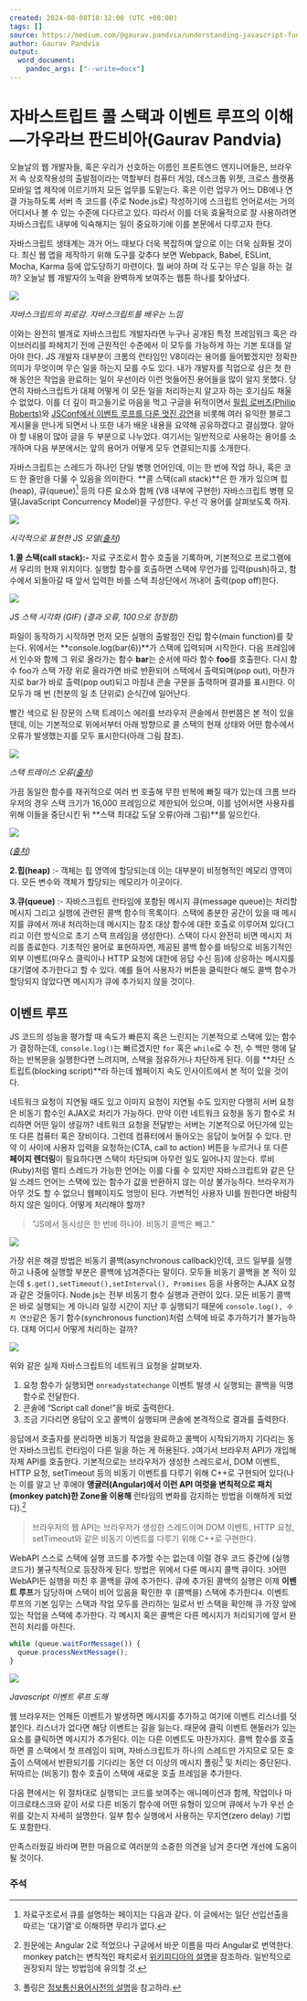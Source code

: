 ```yaml
---
created: 2024-08-08T10:32:00 (UTC +08:00)
tags: []
source: https://medium.com/@gaurav.pandvia/understanding-javascript-function-executions-tasks-event-loop-call-stack-more-part-1-5683dea1f5ec
author: Gaurav Pandvia
output:
  word_document:
    pandoc_args: ["--write=docx"]
---
```


# 자바스트립트 콜 스택과 이벤트 루프의 이해—가우라브 판드비아(Gaurav Pandvia)

오늘날의 웹 개발자들, 혹은 우리가 선호하는 이름인 프론트엔드 엔지니어들은, 브라우저 속 상호작용성의 출발점이라는 역할부터 컴퓨터 게임, 데스크톱 위젯, 크로스 플랫폼 모바일 앱 제작에 이르기까지 모든 업무를 도맡는다. 혹은 이런 업무가 어느 DB에나 연결 가능하도록 서버 측 코드를 (주로 Node.js로) 작성하기에 스크립트 언어로서는 거의 어디서나 볼 수 있는 수준에 다다르고 있다. 따라서 이를 더욱 효율적으로 잘 사용하려면 자바스크립트 내부에 익숙해지는 일이 중요하기에 이를 본문에서 다루고자 한다.

자바스크립트 생태계는 과거 어느 때보다 더욱 복잡하며 앞으로 이는 더욱 심화될 것이다. 최신 웹 앱을 제작하기 위해 도구를 갖추다 보면 Webpack, Babel, ESLint, Mocha, Karma 등에 압도당하기 마련이다. 뭘 써야 하며 각 도구는 무슨 일을 하는 걸까? 오늘날 웹 개발자의 노력을 완벽하게 보여주는 웹툰 하나를 찾아냈다.

![](https://miro.medium.com/v2/resize:fit:700/1*1akEKXC95jhmIudAayITPA.png)

*자바스크립트의 피로감. 자바스크립트를 배우는 느낌*

이와는 완전히 별개로 자바스크립트 개발자라면 누구나 공개된 특정 프레임워크 혹은 라이브러리를 파헤치기 전에 근원적인 수준에서 이 모두를 가능하게 하는 기본 토대를 알아야 한다. JS 개발자 대부분이 크롬의 런타임인 V8이라는 용어를 들어봤겠지만 정확한 의미가 무엇이며 무슨 일을 하는지 모를 수도 있다. 내가 개발자를 직업으로 삼은 첫 한 해 동안은 작업을 완료하는 일이 우선이라 이런 멋들어진 용어들을 많이 알지 못했다. 당연히 자바스크립트가 대체 어떻게 이 모든 일을 처리하는지 알고자 하는 호기심도 채울 수 없었다. 이를 더 깊이 파고들기로 마음을 먹고 구글을 뒤적이면서 [필립 로버츠(Philip Roberts)](https://twitter.com/philip_roberts)와 [JSConf에서 이벤트 루프를 다룬 멋진 강연](https://www.youtube.com/watch?v=8aGhZQkoFbQ)을 비롯해 여러 유익한 블로그 게시물을 만나게 되면서 나 또한 내가 배운 내용을 요약해 공유하겠다고 결심했다. 알아야 할 내용이 많아 글을 두 부분으로 나누었다. 여기서는 일반적으로 사용하는 용어를 소개하며 다음 부분에서는 앞의 용어가 어떻게 모두 연결되는지를 소개한다.

자바스크립트는 스레드가 하나인 단일 병행 언어인데, 이는 한 번에 작업 하나, 혹은 코드 한 줄만을 다룰 수 있음을 의미한다. **콜 스택(call stack)**은 한 개가 있으며 힙(heap), 큐(queue)[^1] 등의 다른 요소와 함께 (V8 내부에 구현한) 자바스크립트 병행 모델(JavaScript Concurrency Model)을 구성한다. 우선 각 용어를 살펴보도록 하자.

![](https://miro.medium.com/v2/resize:fit:299/1*ZSFHnq9iMHIApVLcgwczPQ.png)

*시각적으로 표현한 JS 모델([출처](https://developer.mozilla.org/en/docs/Web/JavaScript/EventLoop))*

**1.콜 스택(call stack):-** 자료 구조로서 함수 호출을 기록하며, 기본적으로 프로그램에서 우리의 현재 위치이다. 실행할 함수를 호출하면 스택에 무언가를 입력(push)하고, 함수에서 되돌아갈 때 앞서 입력한 바를 스택 최상단에서 꺼내어 출력(pop off)한다.

![](https://miro.medium.com/v2/resize:fit:600/1*E3zTWtEOiDWw7d0n7Vp-mA.gif)

*JS 스택 시각화 (GIF) (결과 오류, 100으로 정정함)*

파일이 동작하기 시작하면 먼저 모든 실행의 출발점인 진입 함수(main function)를 찾는다. 위에서는 **console.log(bar(6))**가 스택에 입력되며 시작한다. 다음 프레임에서 인수와 함께 그 위로 올라가는 함수 **bar**는 순서에 따라 함수 **foo**를 호출한다. 다시 함수 foo가 스택 가장 위로 올라가면 바로 반환되어 스택에서 출력되며(pop out), 마찬가지로 bar가 바로 출력(pop out)되고 마침내 콘솔 구문을 출력하며 결과를 표시한다. 이 모두가 매 번 (천분의 일 초 단위로) 순식간에 일어난다.

빨간 색으로 된 장문의 스택 트레이스 에러를 브라우저 콘솔에서 한번쯤은 본 적이 있을 텐데, 이는 기본적으로 위에서부터 아래 방향으로 콜 스택의 현재 상태와 어떤 함수에서 오류가 발생했는지를 모두 표시한다(아래 그림 참조).

![](https://miro.medium.com/v2/resize:fit:700/1*JctnBGRAYmQQPeMsgXUi0A.png)

*스택 트레이스 오류([출처](https://www.youtube.com/watch?v=8aGhZQkoFbQ))*

가끔 동일한 함수를 재귀적으로 여러 번 호출해 무한 반복에 빠질 때가 있는데 크롬 브라우저의 경우 스택 크기가 16,000 프레임으로 제한되어 있으며, 이를 넘어서면 사용자를 위해 이들을 중단시킨 뒤 **스택 최대값 도달 오류(아래 그림)**를 일으킨다.

![](https://miro.medium.com/v2/resize:fit:700/1*tqkykdU69DFrxi82JOWLbQ.png)

*([출처](https://www.youtube.com/watch?v=8aGhZQkoFbQ))*

**2.힙(heap)** :- 객체는 힙 영역에 할당되는데 이는 대부분이 비정형적인 메모리 영역이다. 모든 변수와 객체가 할당되는 메모리가 이곳이다.

**3.큐(queue)** :- 자바스크립트 런타임에 포함된 메시지 큐(message queue)는 처리할 메시지 그리고 실행에 관련된 콜백 함수의 목록이다.  스택에 충분한 공간이 있을 때 메시지를 큐에서 꺼내 처리하는데 메시지는 참조 대상 함수에 대한 호출로 이루어져 있다(그리고 이런 방식으로 초기 스택 프레임을 생성한다). 스택이 다시 완전히 비면 메시지 처리를 종료한다. 기초적인 용어로 표현하자면, 제공된 콜백 함수를 바탕으로 비동기적인 외부 이벤트(마우스 클릭이나 HTTP 요청에 대한에 응답 수신 등)에 상응하는 메시지를 대기열에 추가한다고 할 수 있다. 예를 들어 사용자가 버튼을 클릭한다 해도 콜백 함수가 할당되지 않았다면 메시지가 큐에 추가되지 않을 것이다.

## 이벤트 루프

JS 코드의 성능을 평가할 때 속도가 빠른지 혹은 느린지는 기본적으로 스택에 있는 함수가 결정하는데, `console.log()`는 빠르겠지만 `for` 혹은 `while`로 수 천, 수 백만 행에 달하는 반복문을 실행한다면 느려지며, 스택을 점유하거나 차단하게 된다. 이를 **차단 스트립트(blocking script)**라 하는데 웹페이지 속도 인사이트에서 본 적이 있을 것이다.

네트워크 요청이 지연될 때도 있고 이미지 요청이 지연될 수도 있지만 다행히 서버 요청은 비동기 함수인 AJAX로 처리가 가능하다. 만약 이런 네트워크 요청을 동기 함수로 처리하면 어떤 일이 생길까? 네트워크 요청을 전달받는 서버는 기본적으로 어딘가에 있는 또 다른 컴퓨터 혹은 장비이다. 그런데 컴퓨터에서 돌아오는 응답이 늦어질 수 있다. 만약 이 사이에 사용자 입력을 요청하는(CTA, call to action) 버튼을 누르거나 또 다른 **페이지 렌더링**이 필요하다면 스택이 차단되며 아무런 일도 일어나지 않는다. 루비(Ruby)처럼 멀티 스레드가 가능한 언어는 이를 다룰 수 있지만 자바스크립트와 같은 단일 스레드 언어는 스택에 있는 함수가 값을 반환하지 않는 이상 불가능하다. 브라우저가 아무 것도 할 수 없으니 웹페이지도 엉망이 된다. 가변적인 사용자 UI를 원한다면 바람직 하지 않은 일이다. 어떻게 처리해야 할까?

> "JS에서 동시성은 한 번에 하나야. 비동기 콜백은 빼고."

![](https://miro.medium.com/v2/resize:fit:580/1*nbXbMf8R6-iM7vzx9ezdgg.png)

가장 쉬운 해결 방법은 비동기 콜백(asynchronous callback)인데, 코드 일부를 실행하고 나중에 실행할 부분은 콜백에 넘겨준다는 말이다. 모두들 비동기 콜백을 본 적이 있는데 `$.get(),setTimeout(),setInterval(), Promises` 등을 사용하는 AJAX 요청과 같은 것들이다. Node.js는 전부 비동기 함수 실행과 관련이 있다. 모든 비동기 콜백은 바로 실행되는 게 아니라 일정 시간이 지난 후 실행되기 때문에 `console.log(), 수치 연산`같은 동기 함수(synchronous function)처럼 스택에 바로 추가하기가 불가능하다. 대체 어디서 어떻게 처리하는 걸까?

![](https://miro.medium.com/v2/resize:fit:700/1*QZkRG3HtuqrS3FDucnryKw.png)

위와 같은 실제 자바스크립트의 네트워크 요청을 살펴보자.

1. 요청 함수가 실행되면 `onreadystatechange` 이벤트 발생 시 실행되는 콜백을 익명 함수로 전달한다.
2. 콘솔에 “Script call done!”을 바로 출력한다.
3. 조금 기다리면 응답이 오고 콜백이 실행되며 콘솔에 본격적으로 결과를 출력한다.

응답에서 호출자를 분리하면 비동기 작업을 완료하고 콜백이 시작되기까지 기다리는 동안 자바스크립트 런타임이 다른 일을 하는 게 허용된다. `2`여기서 브라우저 API가 개입해 자체 API를 호출한다. 기본적으로는 브라우저가 생성한 스레드로서, DOM 이벤트, HTTP 요청, setTimeout 등의 비동기 이벤트를 다루기 위해 C++로 구현되어 있다(나는 이를 알고 난 후에야 **앵귤러(Angular)에서 이런 API 여럿을 변칙적으로 패치(monkey patch)한 Zone을 이용해** 런타임의 변화를 감지하는 방법을 이해하게 되었다).[^2]

> 브라우저의 웹 API는 브라우저가 생성한 스레드이며 DOM 이벤트, HTTP 요청, setTimeout와 같은 비동기 이벤트를 다루기 위해 C++로 구현한다.

WebAPI 스스로 스택에 실행 코드를 추가할 수는 없는데 이럴 경우 코드 중간에 (실행 코드가) 불규칙적으로 등장하게 된다. 방법은 위에서 다룬 메시지 콜백 큐이다. `3`어떤 WebAPI든 실행을 마친 후 콜백을 큐에 추가한다. 큐에 추가된 콜백의 실행은 이제 **이벤트 루프**가 담당하며 스택이 비어 있음을 확인한 후 (콜백을) 스택에 추가한다`4`. 이벤트 루프의 기본 임무는 스택과 작업 모두를 관리하는 일로서 빈 스택을 확인해 큐 가장 앞에 있는 작업을 스택에 추가한다. 각 메시지 혹은 콜백은 다른 메시지가 처리되기에 앞서 완전히 처리를 마친다.

```js
while (queue.waitForMessage()) {
  queue.processNextMessage();
}
```

![](https://miro.medium.com/v2/resize:fit:700/1*-MMBHKy_ZxCrouecRqvsBg.png)

*Javascript 이벤트 루프 도해*

웹 브라우저는 언제든 이벤트가 발생하면 메시지를 추가하고 여기에 이벤트 리스너를 덧붙인다. 리스너가 없다면 해당 이벤트는 길을 잃는다. 때문에 클릭 이벤트 핸들러가 있는 요소를 클릭하면 메시지가 추가된다. 이는 다른 이벤트도 마찬가지다. 콜백 함수를 호출하면 콜 스택에서 첫 프레임이 되며, 자바스크립트가 하나의 스레드만 가지므로 모든 호출이 스택에서 반환되기를 기다리는 동안 더 이상의 메시지 폴링[^3] 및 처리는 중단된다. 뒤따르는 (비동기) 함수 호출이 스택에 새로운 호출 프레임을 추가한다.

다음 편에서는 위 절차대로 실행되는 코드를 보여주는 애니메이션과 함께, 작업이나 마이크로태스크와 같이 서로 다른 비동기 함수에 어떤 유형이 있으며 큐에서 누가 우선 순위를 갖는지 자세히 설명한다. 일부 함수 실행에서 사용하는 무지연(zero delay) 기법도 포함한다.

만족스러웠길 바라며 편한 마음으로 여러분의 소중한 의견을 남겨 준다면 개선에 도움이 될 것이다.

### 주석

[^1]: 자료구조로서 큐를 설명하는 페이지는 다음과 같다. 이 글에서는 일단 선입선출을 따르는 '대기열'로 이해하면 무리가 없다.
[^2]: 원문에는 Angular 2로 적었으나 구글에서 바꾼 이름을 따라 Angular로 번역한다. monkey patch는 변칙적인 패치로서 [위키피디아의 설명](https://ko.wikipedia.org/wiki/%EB%AA%BD%ED%82%A4_%ED%8C%A8%EC%B9%98)을 참조하라. 일반적으로 권장되지 않는 방법임에 유의할 것.
[^3]: 폴링은 [정보통신용어사전의 설명](http://word.tta.or.kr/mobile/dictionaryView.do?word_seq=052425-1)을 참고하라.
